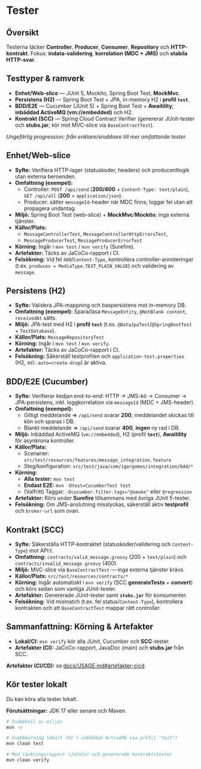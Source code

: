 # Tester

## Översikt

Testerna täcker **Controller**, **Producer**, **Consumer**, **Repository** och **HTTP-kontrakt**. Fokus: **indata-validering**, **korrelation (MDC + JMS)** och **stabila HTTP-svar**.

## Testtyper & ramverk

- **Enhet/Web-slice** — JUnit 5, Mockito, Spring Boot Test, **MockMvc**.
- **Persistens (H2)** — Spring Boot Test + JPA, in-memory H2 i **profil `test`**.
- **BDD/E2E** — Cucumber (JUnit 5) + Spring Boot Test + **Awaitility**; **inbäddad ActiveMQ (vm://embedded)** och H2.
- **Kontrakt (SCC)** — Spring Cloud Contract Verifier (genererar JUnit-tester och **stubs.jar**; kör mot MVC-slice via `BaseContractTest`).

*Ungefärlig progression: från enklare/snabbare till mer omfattande tester.*

## Enhet/Web-slice

- **Syfte:** Verifiera HTTP-lager (statuskoder, headers) och producentlogik utan externa beroenden.
- **Omfattning (exempel):**
  - Controller: `POST /api/send` (**200/400** + `Content-Type: text/plain`), `GET /api/all` (**200** + `application/json`).
  - Producer: sätter `messageId`-header när MDC finns; loggar fel utan att propagera undantag.
- **Miljö:** Spring Boot Test (web-slice) + **MockMvc**/**Mockito**; inga externa tjänster.
- **Källor/Plats:**
  - `MessageControllerTest`, `MessageControllerHttpErrorsTest`,
  - `MessageProducerTest`, `MessageProducerErrorTest`
- **Körning:** Ingår i `mvn test` / `mvn verify` (Surefire).
- **Artefakter:** Täcks av JaCoCo-rapport i CI.
- **Felsökning:** Vid fel `400`/`Content-Type`, kontrollera controller-annoteringar (t.ex. `produces = MediaType.TEXT_PLAIN_VALUE`) och validering av `message`.

## Persistens (H2)

- **Syfte:** Validera JPA-mappning och baspersistens mot in-memory DB.
- **Omfattning (exempel):** Spara/läsa `MessageEntity`, `@NotBlank content`, `receivedAt` sätts.
- **Miljö:** JPA-test med H2 i **profil `test`** (t.ex. `@DataJpaTest`/`@SpringBootTest` + `TestDatabase`).
- **Källor/Plats:** `MessageRepositoryTest`
- **Körning:** Ingår i `mvn test` / `mvn verify`.
- **Artefakter:** Täcks av JaCoCo-rapport i CI.
- **Felsökning:** Säkerställ testprofilen och `application-test.properties` (H2, `ddl-auto=create-drop`) är aktiva.

## BDD/E2E (Cucumber)

- **Syfte:** Verifierar kedjan end-to-end: HTTP → JMS-kö → Consumer → JPA-persistens, inkl. loggkorrelation via `messageId` (MDC + JMS-header).
- **Omfattning (exempel):**
  - Giltigt meddelande ⇒ `/api/send` svarar **200**, meddelandet skickas till kön och sparas i DB.
  - Blankt meddelande ⇒ `/api/send` svarar **400**, **ingen** ny rad i DB.
- **Miljö:** Inbäddad ActiveMQ (`vm://embedded`), H2 (profil **`test`**), **Awaitility** för asynkrona kontroller.
- **Källor/Plats:**
  - Scenarier: `src/test/resources/features/message_integration.feature`
  - Steg/konfiguration: `src/test/java/com/igorgomes/integration/bdd/*`
- **Körning:**
  - **Alla tester:** `mvn test`
  - **Endast E2E:** `mvn -Dtest=CucumberTest test`
  - (Valfritt) Taggar: `-Dcucumber.filter.tags="@smoke"` eller `@regression`
- **Artefakter:** Körs under **Surefire** tillsammans med övriga JUnit 5-tester.
- **Felsökning:** Om JMS-anslutning misslyckas, säkerställ aktiv **testprofil** och `broker-url` som ovan.

## Kontrakt (SCC)

- **Syfte:** Säkerställa HTTP-kontraktet (statuskoder/validering och `Content-Type`) mot API:t.
- **Omfattning:** `contracts/valid_message.groovy` (200 + `text/plain`) och `contracts/invalid_message.groovy` (400).
- **Miljö:** MVC-slice via `BaseContractTest` — inga externa tjänster krävs.
- **Källor/Plats:** `src/test/resources/contracts/*`
- **Körning:** Ingår automatiskt i `mvn verify` (SCC **generateTests** + **convert**) och körs sedan som vanliga JUnit-tester.
- **Artefakter:** Genererade JUnit-tester samt **`stubs.jar`** för konsumenter.
- **Felsökning:** Vid mismatch (t.ex. fel status/`Content-Type`), kontrollera kontrakten och att `BaseContractTest` mappar rätt controller.

## Sammanfattning: Körning & Artefakter

- **Lokal/CI:** `mvn verify` kör alla JUnit, Cucumber och **SCC**-tester.
- **Artefakter (CI):** JaCoCo-rapport, JavaDoc (main) och **stubs.jar** från SCC.

**Artefakter (CI/CD):** se [docs/USAGE.md#artefakter-cicd](docs/USAGE.md#artefakter-cicd).

## Kör tester lokalt

Du kan köra alla tester lokalt.

**Förutsättningar:** JDK 17 eller senare och Maven.

```bash
# Snabbkoll av miljön
mvn -v

# Snabbkörning lokalt (H2 + inbäddad ActiveMQ via profil "test")
mvn clean test

# Med täckningsrapport (JaCoCo) och genererade kontraktstester
mvn clean verify
```